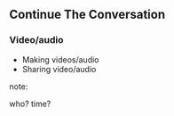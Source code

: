 ## Continue The Conversation

### Video/audio

* Making videos/audio
* Sharing video/audio

note:

who?
time?

